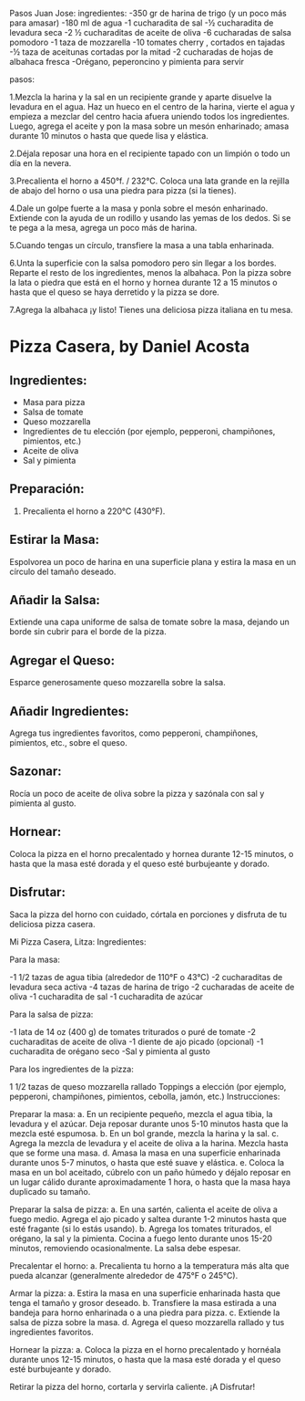 Pasos Juan Jose:
ingredientes:
-350 gr de harina de trigo (y un poco más para amasar)
-180 ml de agua
-1 cucharadita de sal
-½ cucharadita de levadura seca
-2 ½ cucharaditas de aceite de oliva 
-6 cucharadas de salsa pomodoro
-1 taza de mozzarella 
-10 tomates  cherry , cortados en tajadas
-½ taza de aceitunas cortadas por la mitad
-2 cucharadas de hojas de albahaca fresca
-Orégano, peperoncino y pimienta para servir

pasos: 

1.Mezcla la harina y la sal en un recipiente grande y aparte disuelve la levadura en el agua. Haz un hueco en el centro de la harina, vierte el agua y empieza a mezclar del centro hacia afuera uniendo todos los ingredientes. Luego, agrega el aceite y pon la masa sobre un mesón enharinado; amasa durante 10 minutos o hasta que quede lisa y elástica.

2.Déjala reposar una hora en el recipiente tapado con un limpión o todo un día en la nevera.

3.Precalienta el horno a 450°f. / 232°C. Coloca una lata grande en la rejilla de abajo del horno o usa una piedra para pizza (si la tienes).

4.Dale un golpe fuerte a la masa y ponla sobre el mesón enharinado. Extiende con la ayuda de un rodillo y usando las yemas de los dedos. Si se te pega a la mesa, agrega un poco más de harina.

5.Cuando tengas un círculo, transfiere la masa a una tabla enharinada.

6.Unta la superficie con la salsa pomodoro pero sin llegar a los bordes. Reparte el resto de los ingredientes, menos la albahaca. Pon la pizza sobre la lata o piedra que está en el horno y hornea durante 12 a 15 minutos o hasta que el queso se haya derretido y la pizza se dore.

7.Agrega la albahaca ¡y listo! Tienes una deliciosa pizza italiana en tu mesa.


<h1>Pizza Casera, by Daniel Acosta</h1>

<h2>Ingredientes:</h2>
    <ul>
        <li>Masa para pizza</li>
        <li>Salsa de tomate</li>
        <li>Queso mozzarella</li>
        <li>Ingredientes de tu elección (por ejemplo, pepperoni, champiñones, pimientos, etc.)</li>
        <li>Aceite de oliva</li>
        <li>Sal y pimienta</li>
    </ul>

<h2>Preparación:</h2>
    <ol>
        <li>Precalienta el horno a 220°C (430°F).</li>
    </ol>

<h2>Estirar la Masa:</h2>
    <p>Espolvorea un poco de harina en una superficie plana y estira la masa en un círculo del tamaño deseado.</p>

<h2>Añadir la Salsa:</h2>
    <p>Extiende una capa uniforme de salsa de tomate sobre la masa, dejando un borde sin cubrir para el borde de la pizza.</p>

<h2>Agregar el Queso:</h2>
    <p>Esparce generosamente queso mozzarella sobre la salsa.</p>

<h2>Añadir Ingredientes:</h2>
    <p>Agrega tus ingredientes favoritos, como pepperoni, champiñones, pimientos, etc., sobre el queso.</p>

<h2>Sazonar:</h2>
    <p>Rocía un poco de aceite de oliva sobre la pizza y sazónala con sal y pimienta al gusto.</p>

<h2>Hornear:</h2>
    <p>Coloca la pizza en el horno precalentado y hornea durante 12-15 minutos, o hasta que la masa esté dorada y el queso esté burbujeante y dorado.</p>

<h2>Disfrutar:</h2>
    <p>Saca la pizza del horno con cuidado, córtala en porciones y disfruta de tu deliciosa pizza casera.</p>

 Mi Pizza Casera, Litza:
 Ingredientes:

 Para la masa:

-1 1/2 tazas de agua tibia (alrededor de 110°F o 43°C)
-2 cucharaditas de levadura seca activa
-4 tazas de harina de trigo
-2 cucharadas de aceite de oliva
-1 cucharadita de sal
-1 cucharadita de azúcar

Para la salsa de pizza:

-1 lata de 14 oz (400 g) de tomates triturados o puré de tomate
-2 cucharaditas de aceite de oliva
-1 diente de ajo picado (opcional)
-1 cucharadita de orégano seco
-Sal y pimienta al gusto

Para los ingredientes de la pizza:

1 1/2 tazas de queso mozzarella rallado
Toppings a elección (por ejemplo, pepperoni, champiñones, pimientos, cebolla, jamón, etc.)
Instrucciones:

Preparar la masa:
a. En un recipiente pequeño, mezcla el agua tibia, la levadura y el azúcar. Deja reposar durante unos 5-10 minutos hasta que la mezcla esté espumosa.
b. En un bol grande, mezcla la harina y la sal.
c. Agrega la mezcla de levadura y el aceite de oliva a la harina. Mezcla hasta que se forme una masa.
d. Amasa la masa en una superficie enharinada durante unos 5-7 minutos, o hasta que esté suave y elástica.
e. Coloca la masa en un bol aceitado, cúbrelo con un paño húmedo y déjalo reposar en un lugar cálido durante aproximadamente 1 hora, o hasta que la masa haya duplicado su tamaño.

Preparar la salsa de pizza:
a. En una sartén, calienta el aceite de oliva a fuego medio. Agrega el ajo picado y saltea durante 1-2 minutos hasta que esté fragante (si lo estás usando).
b. Agrega los tomates triturados, el orégano, la sal y la pimienta. Cocina a fuego lento durante unos 15-20 minutos, removiendo ocasionalmente. La salsa debe espesar.

Precalentar el horno:
a. Precalienta tu horno a la temperatura más alta que pueda alcanzar (generalmente alrededor de 475°F o 245°C).

Armar la pizza:
a. Estira la masa en una superficie enharinada hasta que tenga el tamaño y grosor deseado.
b. Transfiere la masa estirada a una bandeja para horno enharinada o a una piedra para pizza.
c. Extiende la salsa de pizza sobre la masa.
d. Agrega el queso mozzarella rallado y tus ingredientes favoritos.

Hornear la pizza:
a. Coloca la pizza en el horno precalentado y hornéala durante unos 12-15 minutos, o hasta que la masa esté dorada y el queso esté burbujeante y dorado.

Retirar la pizza del horno, cortarla y servirla caliente. ¡A Disfrutar!
